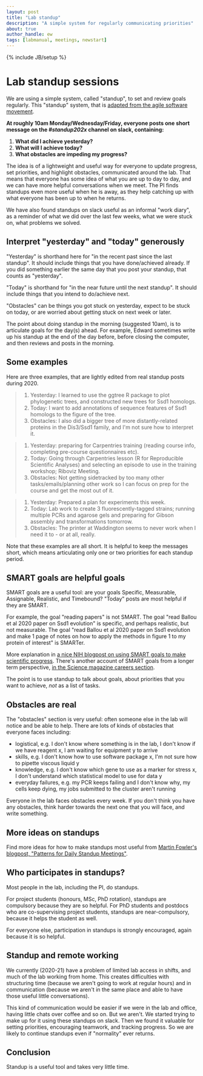 ```yaml
---
layout: post
title: "Lab standup"
description: "A simple system for regularly communicating priorities"
about: true
author_handle: ew
tags: [labmanual, meetings, newstart]
---
```

{% include JB/setup %}

# Lab standup sessions

We are using a simple system, called "standup", to set and review goals regularly.
This "standup" system, that is [adapted from the agile software movement](https://www.agilealliance.org/glossary/daily-meeting/).

**At roughly 10am Monday/Wednesday/Friday, 
everyone posts one short message on the *#standup202x* channel on slack, containing:**

1. **What did I achieve yesterday?**
2. **What will I achieve today?**
3. **What obstacles are impeding my progress?**

The idea is of a lightweight and useful way for everyone to update progress, set priorities, and highlight obstacles, communicated around the lab. 
That means that everyone has some idea of what you are up to day to day, and we can have more helpful conversations when we meet.
The PI finds standups even more useful when he is away, as they help catching up with what everyone has been up to when he returns.

We have also found standups on slack useful as an informal "work diary", as a reminder of what we did over the last few weeks, what we were stuck on, what problems we solved.


## Interpret "yesterday" and "today" generously

"Yesterday" is shorthand here for  "in the recent past since the last standup".
It should include things that you have done/achieved already.
If you did something earlier the same day that you post your standup, that counts as "yesterday".

"Today" is shorthand for "in the near future until the next standup".
It should include things that you intend to do/achieve next.

"Obstacles" can be things you got stuck on yesterday, expect to be stuck on today, or are worried about getting stuck on next week or later.

The point about doing standup in the morning (suggested 10am), is to articulate goals for the day(s) ahead. 
For example, Edward sometimes write up his standup at the end of the day before, before closing the computer, and then reviews and posts in the morning.


## Some examples

Here are three examples, that are lightly edited from real standup posts during 2020.

> 1. Yesterday: I learned to use the ggtree R package to plot phylogenetic trees, and constructed new trees for Ssd1 homologs.
> 2. Today: I want to add annotations of sequence features of Ssd1 homologs to the figure of the tree.
> 3. Obstacles: I also did a bigger tree of more distantly-related proteins in the Dis3/Ssd1 family, and I'm not sure how to interpret it. 

> 1. Yesterday: preparing for Carpentries training (reading course info, completing pre-course questionnaires etc).
> 2. Today: Going through Carpentries lesson (R for Reproducible Scientific Analyses) and selecting an episode to use in the training workshop; Riboviz Meeting.
> 3. Obstacles: Not getting sidetracked by too many other tasks/emails/planning other work so I can focus on prep for the course and get the most out of it.

> 1. Yesterday: Prepared a plan for experiments this week.
> 2. Today: Lab work to create 3 fluorescently-tagged strains; running multiple PCRs and agarose gels and preparing for Gibson assembly and transformations tomorrow.
> 3. Obstacles: The printer at Waddington seems to never work when I need it to - or at all, really.

Note that these examples are all short. It is helpful to keep the messages short, which means articulating only one or two priorities for each standup period.


## SMART goals are helpful goals

SMART goals are a useful tool: are your goals Specific, Measurable, Assignable, Realistic, and Timebound? "Today" posts are most helpful if they are SMART. 

For example, the goal "reading papers" is not SMART. The goal "read Ballou et al 2020 paper on Ssd1 evolution" is specific, and perhaps realistic, but not measurable. The goal "read Ballou et al 2020 paper on Ssd1 evolution and make 1 page of notes on how to apply the methods in figure 1 to my protein of interest" is SMARTer.

More explanation in [a nice NIH blogpost on using SMART goals to make scientific progress](https://irp.nih.gov/blog/post/2016/07/using-smart-goals-to-make-scientific-progress).
There's another account of SMART goals from a longer term perspective, [in the Science magazine careers section](https://www.sciencemag.org/careers/2013/12/goal-setting-strategies-scientific-and-career-success).

The point is to use standup to talk about goals, about priorities that you want to achieve, *not* as a list of tasks.


## Obstacles are real

The "obstacles" section is very useful: often someone else in the lab will notice and be able to help.
There are lots of kinds of obstacles that everyone faces including:
* logistical, e.g. I don't know where something is in the lab, I don't know if we have reagent x, I am waiting for equipment y to arrive
* skills, e.g. I don't know how to use software package x, I'm not sure how to pipette viscous liquid y
* knowledge, e.g. I don't know which gene to use as a marker for stress x, I don't understand which statistical model to use for data y
* everyday failures, e.g. my PCR keeps failing and I don't know why, my cells keep dying, my jobs submitted to the cluster aren't running

Everyone in the lab faces obstacles every week. If you don't think you have any obstacles, think harder towards the next one that you will face, and write something.


## More ideas on standups

Find more ideas for how to make standups most useful from [Martin Fowler's blogpost, "Patterns for Daily Standup Meetings"](https://martinfowler.com/articles/itsNotJustStandingUp.html).


## Who participates in standups?

Most people in the lab, including the PI, do standups.

For project students (honours, MSc, PhD rotation), standups are compulsory because they are so helpful. For PhD students and postdocs who are co-supervising project students, standups are near-compulsory, because it helps the student as well.

For everyone else, participation in standups is strongly encouraged, again because it is so helpful.


## Standup and remote working

We currently (2020-21) have a problem of limited lab access in shifts, and much of the lab working from home.
This creates difficulties with structuring time (because we aren't going to work at regular hours) and in communication (because we aren't in the same place and able to have those useful little conversations).

This kind of communication would be easier if we were in the lab and office, having little chats over coffee and so on. But we aren't. We started trying to make up for it using these standups on slack. Then we found it valuable for setting priorities, encouraging teamwork, and tracking progress. So we are likely to continue standups even if "normality" ever returns.


## Conclusion

Standup is a useful tool and takes very little time.
